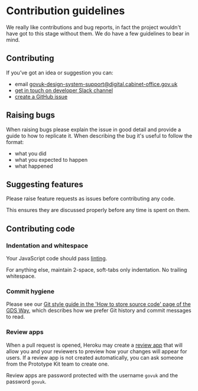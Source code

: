 # Contribution guidelines

We really like contributions and bug reports, in fact the project wouldn't have got to this stage without them.
We do have a few guidelines to bear in mind.

## Contributing

If you’ve got an idea or suggestion you can:

* email [govuk-design-system-support@digital.cabinet-office.gov.uk](mailto:govuk-design-system-support@digital.cabinet-office.gov.uk)
* [get in touch on developer Slack channel](https://ukgovernmentdigital.slack.com/archives/C0E1063DW)
* [create a GitHub issue](https://github.com/alphagov/govuk-prototype-kit/issues)

## Raising bugs

When raising bugs please explain the issue in good detail and provide a guide to how to replicate it.
When describing the bug it's useful to follow the format:

- what you did
- what you expected to happen
- what happened

## Suggesting features

Please raise feature requests as issues before contributing any code.

This ensures they are discussed properly before any time is spent on them.

## Contributing code

### Indentation and whitespace

Your JavaScript code should pass [linting](docs/linting.md).

For anything else, maintain 2-space, soft-tabs only indentation. No trailing whitespace.

### Commit hygiene

Please see our [Git style guide in the 'How to store source code' page of the GDS Way](https://gds-way.cloudapps.digital/standards/source-code.html#commit-messages), which describes how we prefer Git history and commit messages to read.

### Review apps

When a pull request is opened, Heroku may create a [review app](https://devcenter.heroku.com/articles/github-integration-review-apps#viewing-review-apps)
that will allow you and your reviewers to preview how your changes will appear for users.
If a review app is not created automatically, you can ask someone from the
Prototype Kit team to create one.

Review apps are password protected with the username `govuk` and the password `govuk`.
